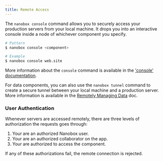 ```yaml
---
title: Remote Access
---
```


The `nanobox console` command allows you to securely access your production servers from your local machine. It drops you into an interactive console inside a node of whichever component you specify.

```bash
# Pattern
$ nanobox console <component>

# Example
$ nanobox console web.site
```

More information about the `console` command is available in the ['console' documentation](/cli/commands/console/).

For data components, you can also use the `nanobox tunnel` command to create a secure tunnel between your local machine and a production server. More information is available in the [Remotely Managing Data](/data-management/remotely-managing-data/) doc.

### User Authentication
Whenever servers are accessed remotely, there are three levels of authorization the requests goes through:

1. Your are an authorized Nanobox user.
2. Your are an authorized collaborator on the app.
3. Your are authorized to access the component.

If any of these authorizations fail, the remote connection is rejected.
